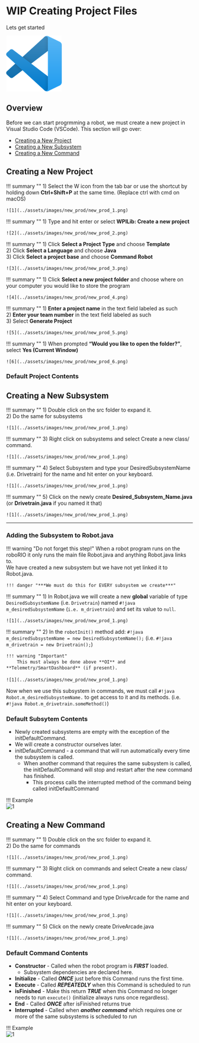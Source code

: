 # **WIP** Creating Project Files

Lets get started

![VSCode](../assets/images/code.png)

## Overview

Before we can start progrmming a robot, we must create a new project in Visual Studio Code (VSCode). This section will go over:

- [Creating a New Project](#creating-a-new-project)
- [Creating a New Subsystem](#creating-a-new-subsystem)
- [Creating a New Command](#creating-a-new-command)

## Creating a New Project

!!! summary ""
	1) Select the W icon from the tab bar or use the shortcut by holding down **Ctrl+Shift+P** at the same time. (Replace ctrl with cmd on macOS)  
	
	![1](../assets/images/new_prod/new_prod_1.png)

!!! summary ""
	1) Type and hit enter or select **WPILib: Create a new project**
	
	![2](../assets/images/new_prod/new_prod_2.png)

!!! summary ""
	1) Click **Select a Project Type** and choose **Template**  
	2) Click **Select a Language** and choose **Java**  
	3) Click **Select a project base** and choose **Command Robot**  
	
	![3](../assets/images/new_prod/new_prod_3.png)

!!! summary ""
	1) Click **Select a new project folder** and choose where on your computer you would like to store the program
	
	![4](../assets/images/new_prod/new_prod_4.png)

!!! summary ""
	1) **Enter a project name** in the text field labeled as such  
	2) **Enter your team number** in the text field labeled as such  
	3) Select **Generate Project**  
	
	![5](../assets/images/new_prod/new_prod_5.png)

!!! summary ""
	1)  When prompted **“Would you like to open the folder?”**, select **Yes (Current Window)**
	
	![6](../assets/images/new_prod/new_prod_6.png)

### Default Project Contents

## Creating a New Subsystem

!!! summary ""
	1) Double click on the src folder to expand it.  
	2) Do the same for subsystems
	
	![1](../assets/images/new_prod/new_prod_1.png)

!!! summary ""
	3) Right click on subsystems and select Create a new class/ command.
	
	![1](../assets/images/new_prod/new_prod_1.png)
	
!!! summary ""
	4) Select Subsystem and type your DesiredSubsystemName (i.e. Drivetrain) for the name and hit enter on your keyboard.
	
	![1](../assets/images/new_prod/new_prod_1.png)

!!! summary ""
	5) Click on the newly create **Desired_Subsystem_Name.java** (or **Drivetrain.java** if you named it that)
	
	![1](../assets/images/new_prod/new_prod_1.png)

***

### Adding the Subsystem to Robot.java

!!! warning "Do not forget this step!"
	When a robot program runs on the roboRIO it only runs the main file Robot.java and anything Robot.java links to.  
	We have created a new subsystem but we have not yet linked it to Robot.java.  

	!!! danger "***We must do this for EVERY subsystem we create***"

!!! summary ""
	1) In Robot.java we will create a new **global** variable of type `DesiredSubsystemName` (i.e. `Drivetrain`) named `#!java m_desiredSubsystemName` (`i.e. m_drivetrain`) and set its value to `null`.  
    
	![1](../assets/images/new_prod/new_prod_1.png)

!!! summary ""
	2) In the `robotInit()` method add: `#!java m_desiredSubsystemName = new DesiredSubsystemName();` (i.e. `#!java m_drivetrain = new Drivetrain();`)
    
	!!! warning "Important"
    	This must always be done above **OI** and **Telemetry/SmartDashboard** (if present).

	![1](../assets/images/new_prod/new_prod_1.png)
	
Now when we use this subsystem in commands, we must call `#!java Robot.m_desiredSubsystemName.` to get access to it and its methods. (i.e. `#!java Robot.m_drivetrain.someMethod()`)

### Default Subsytem Contents

- Newly created subsystems are empty with the exception of the initDefaultCommand.
- We will create a constructor ourselves later.
- initDefaultCommand - a command that will run automatically every time the subsystem is called.
    - When another command that requires the same subsystem is called, the initDefaultCommand will stop and restart after the new command has finished.
        - This process calls the interrupted method of the command being called initDefaultCommand

!!! Example  
    ![1](../assets/images/new_prod/new_subsystem.png)

## Creating a New Command

!!! summary ""
	1) Double click on the src folder to expand it.  
	2) Do the same for commands
	
	![1](../assets/images/new_prod/new_prod_1.png)

!!! summary ""
  	3) Right click on commands and select Create a new class/ command.  
	
	![1](../assets/images/new_prod/new_prod_1.png)

!!! summary ""
	4) Select Command and type DriveArcade for the name and hit enter on your keyboard.  
	
	![1](../assets/images/new_prod/new_prod_1.png)

!!! summary ""
    5) Click on the newly create DriveArcade.java  
	
	![1](../assets/images/new_prod/new_prod_1.png)

### Default Command Contents

- **Constructor** - Called when the robot program is ***FIRST*** loaded.
    - Subsystem dependencies are declared here.
- **Initialize** - Called ***ONCE*** just before this Command runs the first time.
- **Execute** - Called ***REPEATEDLY*** when this Command is scheduled to run
- **isFinished** - Make this return ***TRUE*** when this Command no longer needs to run `execute()` (initialize always runs once regardless). 
- **End** - Called ***ONCE*** after isFinished returns true
- **Interrupted** - Called when ***another command*** which requires one or more of the same subsystems is scheduled to run

!!! Example  
    ![1](../assets/images/new_prod/new_command.png)
